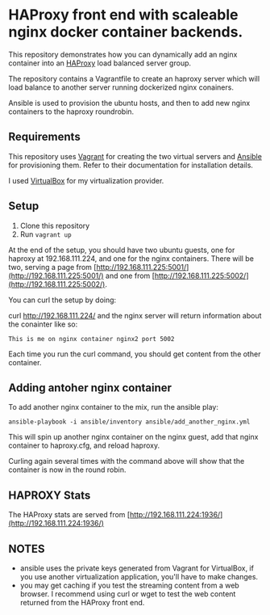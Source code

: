 # HAProxy front end with scaleable nginx docker container backends.

This repository demonstrates how you can dynamically add an nginx container into
an [HAProxy](http://haproxy.com) load balanced server group.

The repository contains a Vagrantfile to create an haproxy server which will load
balance to another server running dockerized nginx conainers.

Ansible is used to provision the ubuntu hosts, and then to add new nginx containers
to the haproxy roundrobin.

## Requirements

This repository uses [Vagrant](https://docs.vagrantup.com/v2/installation/) for creating
the two virtual servers and [Ansible](http://docs.ansible.com/intro_installation.html) for
provisioning them. Refer to their documentation for installation details.

I used [VirtualBox](https://www.virtualbox.org/wiki/Downloads) for my virtualization provider.

## Setup

1. Clone this repository
2. Run `vagrant up`

At the end of the setup, you should have two ubuntu guests, one for haproxy at 192.168.111.224, and one
for the nginx containers. There will be two, serving a page from [http://192.168.111.225:5001/](http://192.168.111.225:5001/)
and one from [http://192.168.111.225:5002/](http://192.168.111.225:5002/).

You can curl the setup by doing:

curl http://192.168.111.224/ and the nginx server will return information about the conainter like so:

`This is me on nginx container nginx2 port 5002`

Each time you run the curl command, you should get content from the other container.

## Adding antoher nginx container

To add another nginx container to the mix, run the ansible play:

`ansible-playbook -i ansible/inventory ansible/add_another_nginx.yml`

This will spin up another nginx container on the nginx guest, add that nginx container to haproxy.cfg,
and reload haproxy.

Curling again several times with the command above will show that the container is now in the round robin.

## HAPROXY Stats

The HAProxy stats are served from [http://192.168.111.224:1936/](http://192.168.111.224:1936/)

## NOTES

* ansible uses the private keys generated from Vagrant for VirtualBox, if you use another virtualization application, you'll have to make changes.
* you may get caching if you test the streaming content from a web browser. I recommend using curl or wget to test the web content returned from the HAProxy front end.
